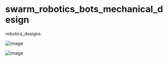# swarm_robotics_bots_mechanical_design
robotics_designs

![image](https://user-images.githubusercontent.com/63954873/200169448-8224ba6d-b6ea-4c6f-8d2d-59dec023ae2b.png)


![image](https://user-images.githubusercontent.com/63954873/200169467-29dcb93d-e24f-4c4c-bcdb-f04fd1b7e85b.png)
